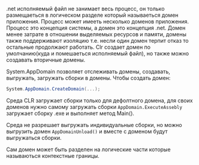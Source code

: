 .net исполняемый файл не занимает весь процесс, он только размещаеться в логическом разделе который называеться домен приложения. Процесс может имееть несколько доменов приложения.
Процесс это концепция системы, а домен это концепция .net.
Домен менее затрате в отношении выделяемых ресурсов и памяти, домены также поддерживают изоляцию т.е. несли один домен терпит отказ то остальные продолжают работать.
Clr создает домен по умолчанию(куда и помешаеться исполняемый файл), но также можно создавать вторичные домены.

System.AppDomain позволяет отслеживать домены, создавать, выгружать, загружать сборки в домены.
Чтобы создать домен:
```C#
System.AppDomain.CreateDomain(...);
```

Среда CLR загружает сборки только для  дефолтного домена, для своих доменов нужно самому загружать сборки
`AppDomain.ExecuteAssebly` загружает сборку .exe и выполняет метод Main().

Среда не разрешает выгружать индивидуальные сборки, но можно выгрузить домен `AppDomainUnload()` и вместе с доменом будут выгружаться сборки.

Сам домен может быть разделен на логические части которые называються контекстные границы.